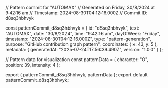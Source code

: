 // Pattern commit for "AUTOMAX"
// Generated on Friday, 30/8/2024 at 9:42:16 am
// Timestamp: 2024-08-30T04:12:16.000Z
// Commit ID: d8sq3hbhvyk

const patternCommit_d8sq3hbhvyk = {
  id: "d8sq3hbhvyk",
  text: "AUTOMAX",
  date: "30/8/2024",
  time: "9:42:16 am",
  dayOfWeek: "Friday",
  timestamp: "2024-08-30T04:12:16.000Z",
  type: "pattern-generation",
  purpose: "GitHub contribution graph pattern",
  coordinates: {
    x: 43,
    y: 5
  },
  metadata: {
    generatedAt: "2025-07-24T17:56:39.490Z",
    version: "1.0.0"
  }
};

// Pattern data for visualization
const patternData = {
  character: "O",
  position: 39,
  intensity: 4
};

export { patternCommit_d8sq3hbhvyk, patternData };
export default patternCommit_d8sq3hbhvyk;
